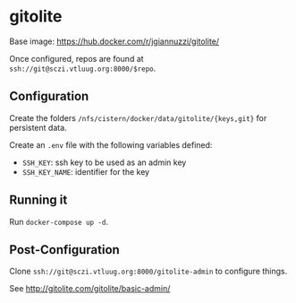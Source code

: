 # gitolite

Base image: https://hub.docker.com/r/jgiannuzzi/gitolite/

Once configured, repos are found at `ssh://git@sczi.vtluug.org:8000/$repo`.



## Configuration

Create the folders `/nfs/cistern/docker/data/gitolite/{keys,git}` for persistent data.

Create an `.env` file with the following variables defined:
* `SSH_KEY`: ssh key to be used as an admin key
* `SSH_KEY_NAME`: identifier for the key


## Running it

Run `docker-compose up -d`.


## Post-Configuration

Clone `ssh://git@sczi.vtluug.org:8000/gitolite-admin` to configure things.

See http://gitolite.com/gitolite/basic-admin/
